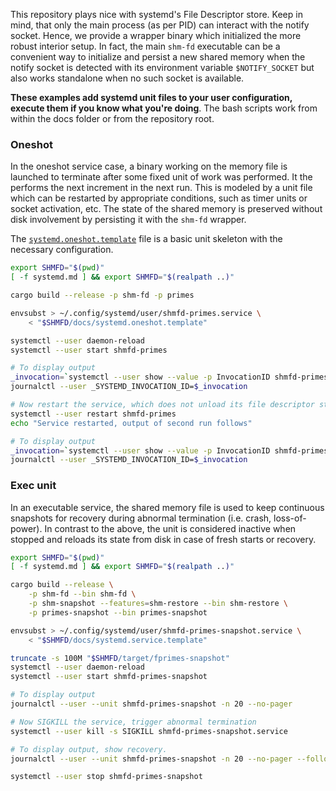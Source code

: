 This repository plays nice with systemd's File Descriptor store. Keep in mind,
that only the main process (as per PID) can interact with the notify socket.
Hence, we provide a wrapper binary which initialized the more robust interior
setup. In fact, the main `shm-fd` executable can be a convenient way to
initialize and persist a new shared memory when the notify socket is detected
with its environment variable `$NOTIFY_SOCKET` but also works standalone when
no such socket is available.

**These examples add systemd unit files to your user configuration, execute
them if you know what you're doing**. The bash scripts work from within the
docs folder or from the repository root.

### Oneshot

In the oneshot service case, a binary working on the memory file is launched to
terminate after some fixed unit of work was performed. It the performs the next
increment in the next run. This is modeled by a unit file which can be
restarted by appropriate conditions, such as timer units or socket activation,
etc. The state of the shared memory is preserved without disk involvement by
persisting it with the `shm-fd` wrapper.

The [`systemd.oneshot.template`](./systemd.oneshot.template) file is a basic
unit skeleton with the necessary configuration.

```bash
export SHMFD="$(pwd)"
[ -f systemd.md ] && export SHMFD="$(realpath ..)"

cargo build --release -p shm-fd -p primes

envsubst > ~/.config/systemd/user/shmfd-primes.service \
    < "$SHMFD/docs/systemd.oneshot.template"

systemctl --user daemon-reload
systemctl --user start shmfd-primes

# To display output
_invocation=`systemctl --user show --value -p InvocationID shmfd-primes`
journalctl --user _SYSTEMD_INVOCATION_ID=$_invocation

# Now restart the service, which does not unload its file descriptor store
systemctl --user restart shmfd-primes
echo "Service restarted, output of second run follows"

# To display output
_invocation=`systemctl --user show --value -p InvocationID shmfd-primes`
journalctl --user _SYSTEMD_INVOCATION_ID=$_invocation
```

### Exec unit

In an executable service, the shared memory file is used to keep continuous
snapshots for recovery during abnormal termination (i.e. crash, loss-of-power).
In contrast to the above, the unit is considered inactive when stopped and
reloads its state from disk in case of fresh starts or recovery.

```bash
export SHMFD="$(pwd)"
[ -f systemd.md ] && export SHMFD="$(realpath ..)"

cargo build --release \
    -p shm-fd --bin shm-fd \
    -p shm-snapshot --features=shm-restore --bin shm-restore \
    -p primes-snapshot --bin primes-snapshot

envsubst > ~/.config/systemd/user/shmfd-primes-snapshot.service \
    < "$SHMFD/docs/systemd.service.template"

truncate -s 100M "$SHMFD/target/fprimes-snapshot"
systemctl --user daemon-reload
systemctl --user start shmfd-primes-snapshot

# To display output
journalctl --user --unit shmfd-primes-snapshot -n 20 --no-pager

# Now SIGKILL the service, trigger abnormal termination
systemctl --user kill -s SIGKILL shmfd-primes-snapshot.service

# To display output, show recovery.
journalctl --user --unit shmfd-primes-snapshot -n 20 --no-pager --follow

systemctl --user stop shmfd-primes-snapshot
```
